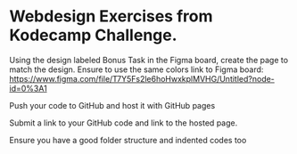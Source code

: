 # Webdesign Exercises from Kodecamp Challenge.
Using the design labeled Bonus Task in the Figma board, create the page to match the design. Ensure to use the same colors
link to Figma board: https://www.figma.com/file/T7Y5Fs2le6hoHwxkplMVHG/Untitled?node-id=0%3A1

Push your code to GitHub and host it with GitHub pages

Submit a link to your GitHub code and link to the hosted page.

Ensure you have a good folder structure and indented codes too

